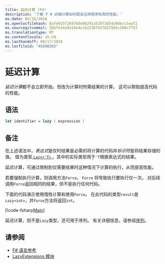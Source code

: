 ```yaml
---
title: 延迟计算 (F#)
description: '了解 F # 迟缓计算如何提高应用程序和库的性能。'
ms.date: 05/16/2016
ms.openlocfilehash: 8afe815f26978de96291a52973d54a9dbcc5eaf2
ms.sourcegitcommit: 5bbfe34a9a14e4ccb22367e57b57585c208cf757
ms.translationtype: MT
ms.contentlocale: zh-CN
ms.lasthandoff: 09/17/2018
ms.locfileid: "45698203"
---
```

# <a name="lazy-computations"></a>延迟计算

*延迟计算*都不会立即开始，但改为计算时所需结果的计算。 这可以帮助提高代码的性能。

## <a name="syntax"></a>语法

```fsharp
let identifier = lazy ( expression )
```

## <a name="remarks"></a>备注

在上述语法中，*表达式*是仅时结果是必需的将计算的代码并*标识符*是将结果存储的值。 值为类型[ `Lazy<'T>` ](https://msdn.microsoft.com/library/b29d0af5-6efb-4a55-a278-2662a4ecc489)，其中的实际类型用于`'T`根据表达式的结果。

延迟计算，可通过限制到仅需要结果时这种情况下计算的执行，从而提高性能。

若要强制执行计算，则调用方法`Force`。 `Force` 将导致执行要执行仅一次。 对后续调用`Force`返回相同的结果，但不是执行任何代码。

下面的代码演示使用惰性计算和使用`Force`。 在此代码的类型`result`是`Lazy<int>`，并`Force`方法将返回`int`。

[!code-fsharp[Main](../../../samples/snippets/fsharp/lang-ref-2/snippet73011.fs)]

延迟计算，但不是`Lazy`类型，还可用于序列。 有关详细信息，请参阅[序列](sequences.md)。

## <a name="see-also"></a>请参阅

- [F# 语言参考](index.md)
- [LazyExtensions 模块](https://msdn.microsoft.com/library/86671f40-84a0-402a-867d-ae596218d948)
